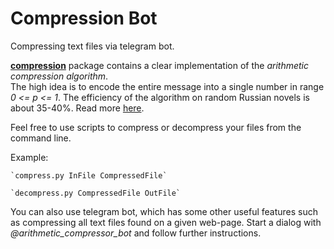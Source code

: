 # Compression Bot

Compressing text files via telegram bot.  

[**compression**](https://github.com/alyabogd/CompressionAlgorithm/tree/master/compression) package contains a clear 
implementation of the _arithmetic compression algorithm_.   
The high idea is to encode the entire message into a single number in range _0 <= p <= 1_. 
The efficiency of the algorithm on random Russian novels is about 35-40%. Read more [here](https://en.wikipedia.org/wiki/Arithmetic_coding). 

Feel free to use scripts to compress or decompress your files from the command line.

Example:

    `compress.py InFile CompressedFile`
  
    `decompress.py CompressedFile OutFile`


You can also use telegram bot, which has some other useful features such as compressing all text files found on a given web-page.
Start a dialog with *@arithmetic_compressor_bot* and follow further instructions.
